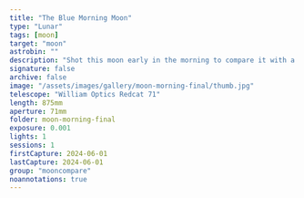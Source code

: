 ```yaml
---
title: "The Blue Morning Moon"
type: "Lunar"
tags: [moon]
target: "moon"
astrobin: ""
description: "Shot this moon early in the morning to compare it with a similar shot using my bigger Celestron telescope."
signature: false
archive: false
image: "/assets/images/gallery/moon-morning-final/thumb.jpg"
telescope: "William Optics Redcat 71"
length: 875mm
aperture: 71mm
folder: moon-morning-final
exposure: 0.001
lights: 1
sessions: 1
firstCapture: 2024-06-01
lastCapture: 2024-06-01
group: "mooncompare"
noannotations: true
---
```

